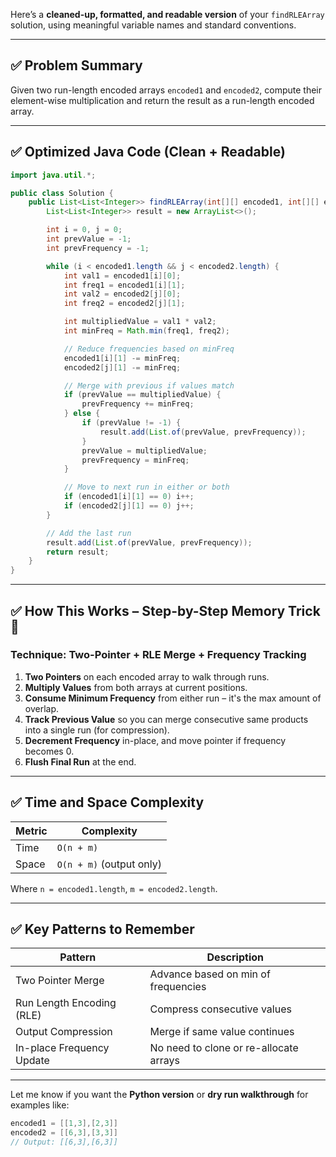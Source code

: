 Here’s a **cleaned-up, formatted, and readable version** of your `findRLEArray` solution, using meaningful variable names and standard conventions.

---

## ✅ Problem Summary

Given two run-length encoded arrays `encoded1` and `encoded2`, compute their element-wise multiplication and return the result as a run-length encoded array.

---

## ✅ Optimized Java Code (Clean + Readable)

```java
import java.util.*;

public class Solution {
    public List<List<Integer>> findRLEArray(int[][] encoded1, int[][] encoded2) {
        List<List<Integer>> result = new ArrayList<>();

        int i = 0, j = 0;
        int prevValue = -1;
        int prevFrequency = -1;

        while (i < encoded1.length && j < encoded2.length) {
            int val1 = encoded1[i][0];
            int freq1 = encoded1[i][1];
            int val2 = encoded2[j][0];
            int freq2 = encoded2[j][1];

            int multipliedValue = val1 * val2;
            int minFreq = Math.min(freq1, freq2);

            // Reduce frequencies based on minFreq
            encoded1[i][1] -= minFreq;
            encoded2[j][1] -= minFreq;

            // Merge with previous if values match
            if (prevValue == multipliedValue) {
                prevFrequency += minFreq;
            } else {
                if (prevValue != -1) {
                    result.add(List.of(prevValue, prevFrequency));
                }
                prevValue = multipliedValue;
                prevFrequency = minFreq;
            }

            // Move to next run in either or both
            if (encoded1[i][1] == 0) i++;
            if (encoded2[j][1] == 0) j++;
        }

        // Add the last run
        result.add(List.of(prevValue, prevFrequency));
        return result;
    }
}
```

---

## ✅ How This Works – Step-by-Step Memory Trick 🧠

### Technique: **Two-Pointer + RLE Merge + Frequency Tracking**

1. **Two Pointers** on each encoded array to walk through runs.
2. **Multiply Values** from both arrays at current positions.
3. **Consume Minimum Frequency** from either run – it's the max amount of overlap.
4. **Track Previous Value** so you can merge consecutive same products into a single run (for compression).
5. **Decrement Frequency** in-place, and move pointer if frequency becomes 0.
6. **Flush Final Run** at the end.

---

## ✅ Time and Space Complexity

| Metric | Complexity               |
| ------ | ------------------------ |
| Time   | `O(n + m)`               |
| Space  | `O(n + m)` (output only) |

Where `n = encoded1.length`, `m = encoded2.length`.

---

## ✅ Key Patterns to Remember

| Pattern                   | Description                            |
| ------------------------- | -------------------------------------- |
| Two Pointer Merge         | Advance based on min of frequencies    |
| Run Length Encoding (RLE) | Compress consecutive values            |
| Output Compression        | Merge if same value continues          |
| In-place Frequency Update | No need to clone or re-allocate arrays |

---

Let me know if you want the **Python version** or **dry run walkthrough** for examples like:

```java
encoded1 = [[1,3],[2,3]]
encoded2 = [[6,3],[3,3]]
// Output: [[6,3],[6,3]]
```

